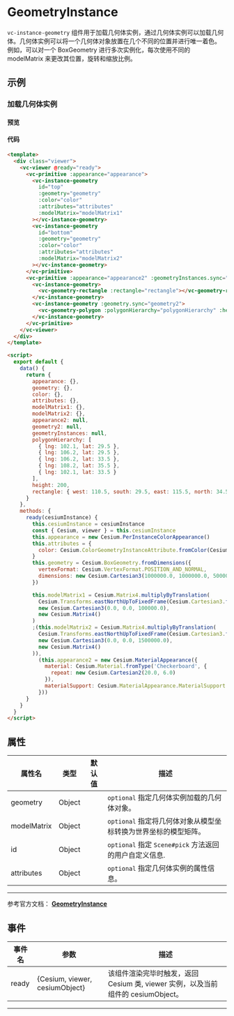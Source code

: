 # GeometryInstance

`vc-instance-geometry` 组件用于加载几何体实例，通过几何体实例可以加载几何体。几何体实例可以将一个几何体对象放置在几个不同的位置并进行唯一着色。 例如，可以对一个 BoxGeometry 进行多次实例化，每次使用不同的 modelMatrix 来更改其位置，旋转和缩放比例。

## 示例

### 加载几何体实例

#### 预览

<doc-preview>
  <template>
    <div class="viewer">
      <vc-viewer @ready="ready">
        <vc-primitive :appearance="appearance">
          <vc-instance-geometry
            id="top"
            :geometry="geometry"
            :color="color"
            :attributes="attributes"
            :modelMatrix="modelMatrix1"
          ></vc-instance-geometry>
          <vc-instance-geometry
            id="bottom"
            :geometry="geometry"
            :color="color"
            :attributes="attributes"
            :modelMatrix="modelMatrix2"
          ></vc-instance-geometry>
        </vc-primitive>
        <vc-primitive :appearance="appearance2" :geometryInstances.sync="geometryInstances">
          <vc-instance-geometry>
            <vc-geometry-rectangle :rectangle="rectangle"></vc-geometry-rectangle>
          </vc-instance-geometry>
          <vc-instance-geometry :geometry.sync="geometry2">
            <vc-geometry-polygon :polygonHierarchy="polygonHierarchy" :height="height"></vc-geometry-polygon>
          </vc-instance-geometry>
        </vc-primitive>
      </vc-viewer>
    </div>
  </template>

  <script>
    export default {
      data() {
        return {
          appearance: {},
          geometry: {},
          color: {},
          attributes: {},
          modelMatrix1: {},
          modelMatrix2: {},
          appearance2: null,
          geometry2: null,
          geometryInstances: null,
          polygonHierarchy: [
            { lng: 102.1, lat: 29.5 },
            { lng: 106.2, lat: 29.5 },
            { lng: 106.2, lat: 33.5 },
            { lng: 108.2, lat: 35.5 },
            { lng: 102.1, lat: 33.5 }
          ],
          height: 200,
          rectangle: { west: 110.5, south: 29.5, east: 115.5, north: 34.5 }
        }
      },
      methods: {
        ready(cesiumInstance) {
          this.cesiumInstance = cesiumInstance
          const { Cesium, viewer } = this.cesiumInstance
          this.appearance = new Cesium.PerInstanceColorAppearance()
          this.attributes = {
            color: Cesium.ColorGeometryInstanceAttribute.fromColor(Cesium.Color.AQUA)
          }
          this.geometry = Cesium.BoxGeometry.fromDimensions({
            vertexFormat: Cesium.VertexFormat.POSITION_AND_NORMAL,
            dimensions: new Cesium.Cartesian3(1000000.0, 1000000.0, 500000.0)
          })

          this.modelMatrix1 = Cesium.Matrix4.multiplyByTranslation(
            Cesium.Transforms.eastNorthUpToFixedFrame(Cesium.Cartesian3.fromDegrees(108, 40.03883)),
            new Cesium.Cartesian3(0.0, 0.0, 100000.0),
            new Cesium.Matrix4()
          )
          this.modelMatrix2 = Cesium.Matrix4.multiplyByTranslation(
            Cesium.Transforms.eastNorthUpToFixedFrame(Cesium.Cartesian3.fromDegrees(108, 40.03883)),
            new Cesium.Cartesian3(0.0, 0.0, 1500000.0),
            new Cesium.Matrix4()
          ),
          this.appearance2 = new Cesium.MaterialAppearance({
            material: Cesium.Material.fromType('Checkerboard', {
              repeat: new Cesium.Cartesian2(20.0, 6.0)
            }),
            materialSupport: Cesium.MaterialAppearance.MaterialSupport.TEXTURED
          })
        }
      }
    }
  </script>
</doc-preview>

#### 代码

```html
<template>
  <div class="viewer">
    <vc-viewer @ready="ready">
      <vc-primitive :appearance="appearance">
        <vc-instance-geometry
          id="top"
          :geometry="geometry"
          :color="color"
          :attributes="attributes"
          :modelMatrix="modelMatrix1"
        ></vc-instance-geometry>
        <vc-instance-geometry
          id="bottom"
          :geometry="geometry"
          :color="color"
          :attributes="attributes"
          :modelMatrix="modelMatrix2"
        ></vc-instance-geometry>
      </vc-primitive>
      <vc-primitive :appearance="appearance2" :geometryInstances.sync="geometryInstances">
        <vc-instance-geometry>
          <vc-geometry-rectangle :rectangle="rectangle"></vc-geometry-rectangle>
        </vc-instance-geometry>
        <vc-instance-geometry :geometry.sync="geometry2">
          <vc-geometry-polygon :polygonHierarchy="polygonHierarchy" :height="height"></vc-geometry-polygon>
        </vc-instance-geometry>
      </vc-primitive>
    </vc-viewer>
  </div>
</template>

<script>
  export default {
    data() {
      return {
        appearance: {},
        geometry: {},
        color: {},
        attributes: {},
        modelMatrix1: {},
        modelMatrix2: {},
        appearance2: null,
        geometry2: null,
        geometryInstances: null,
        polygonHierarchy: [
          { lng: 102.1, lat: 29.5 },
          { lng: 106.2, lat: 29.5 },
          { lng: 106.2, lat: 33.5 },
          { lng: 108.2, lat: 35.5 },
          { lng: 102.1, lat: 33.5 }
        ],
        height: 200,
        rectangle: { west: 110.5, south: 29.5, east: 115.5, north: 34.5 }
      }
    },
    methods: {
      ready(cesiumInstance) {
        this.cesiumInstance = cesiumInstance
        const { Cesium, viewer } = this.cesiumInstance
        this.appearance = new Cesium.PerInstanceColorAppearance()
        this.attributes = {
          color: Cesium.ColorGeometryInstanceAttribute.fromColor(Cesium.Color.AQUA)
        }
        this.geometry = Cesium.BoxGeometry.fromDimensions({
          vertexFormat: Cesium.VertexFormat.POSITION_AND_NORMAL,
          dimensions: new Cesium.Cartesian3(1000000.0, 1000000.0, 500000.0)
        })

        this.modelMatrix1 = Cesium.Matrix4.multiplyByTranslation(
          Cesium.Transforms.eastNorthUpToFixedFrame(Cesium.Cartesian3.fromDegrees(108, 40.03883)),
          new Cesium.Cartesian3(0.0, 0.0, 100000.0),
          new Cesium.Matrix4()
        )
        ;(this.modelMatrix2 = Cesium.Matrix4.multiplyByTranslation(
          Cesium.Transforms.eastNorthUpToFixedFrame(Cesium.Cartesian3.fromDegrees(108, 40.03883)),
          new Cesium.Cartesian3(0.0, 0.0, 1500000.0),
          new Cesium.Matrix4()
        )),
          (this.appearance2 = new Cesium.MaterialAppearance({
            material: Cesium.Material.fromType('Checkerboard', {
              repeat: new Cesium.Cartesian2(20.0, 6.0)
            }),
            materialSupport: Cesium.MaterialAppearance.MaterialSupport.TEXTURED
          }))
      }
    }
  }
</script>
```

## 属性

| 属性名      | 类型   | 默认值 | 描述                                                            |
| ----------- | ------ | ------ | --------------------------------------------------------------- |
| geometry    | Object |        | `optional` 指定几何体实例加载的几何体对象。                     |
| modelMatrix | Object |        | `optional` 指定将几何体对象从模型坐标转换为世界坐标的模型矩阵。 |
| id          | Object |        | `optional` 指定 `Scene#pick` 方法返回的用户自定义信息.          |
| attributes  | Object |        | `optional` 指定几何体实例的属性信息。                           |

---

参考官方文档： **[GeometryInstance](https://cesium.com/docs/cesiumjs-ref-doc/GeometryInstance.html)**

## 事件

| 事件名 | 参数                           | 描述                                                                             |
| ------ | ------------------------------ | -------------------------------------------------------------------------------- |
| ready  | {Cesium, viewer, cesiumObject} | 该组件渲染完毕时触发，返回 Cesium 类, viewer 实例，以及当前组件的 cesiumObject。 |

---
